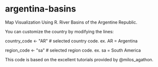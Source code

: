 # argentina-basins

Map Visualization Using R. River Basins of the Argentine Republic.

You can customize the country by modifying the lines:

country_code <- "AR" # selected country code.
ex. AR = Argentina

region_code <- "sa" # selected region code.
ex. sa = South America

This code is based on the excellent tutorials provided by @milos_agathon.
